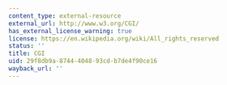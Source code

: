 ```yaml
---
content_type: external-resource
external_url: http://www.w3.org/CGI/
has_external_license_warning: true
license: https://en.wikipedia.org/wiki/All_rights_reserved
status: ''
title: CGI
uid: 29f8db9a-8744-4048-93cd-b7de4f90ce16
wayback_url: ''
---
```

